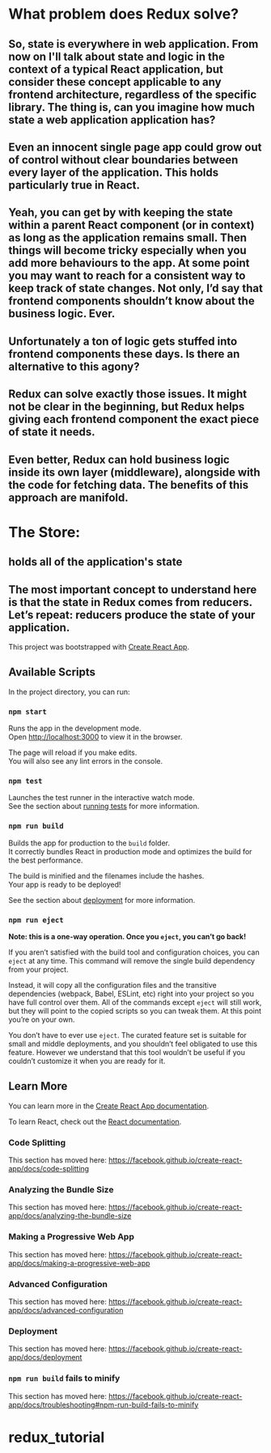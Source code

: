 
# What problem does Redux solve?
## So, state is everywhere in web application. From now on I'll talk about state and logic in the context of a typical React application, but consider these concept applicable to any frontend architecture, regardless of the specific library. The thing is, can you imagine how much state a web application application has?

## Even an innocent single page app could grow out of control without clear boundaries between every layer of the application. This holds particularly true in React.

## Yeah, you can get by with keeping the state within a parent React component (or in context) as long as the application remains small. Then things will become tricky especially when you add more behaviours to the app. At some point you may want to reach for a consistent way to keep track of state changes. Not only, I’d say that frontend components shouldn’t know about the business logic. Ever.

## Unfortunately a ton of logic gets stuffed into frontend components these days. Is there an alternative to this agony?

## Redux can solve exactly those issues. It might not be clear in the beginning, but Redux helps giving each frontend component the exact piece of state it needs.

## Even better, Redux can hold business logic inside its own layer (middleware), alongside with the code for fetching data. The benefits of this approach are manifold.

# The Store:
## holds all of the application's state

## The most important concept to understand here is that the state in Redux comes from reducers. Let’s repeat: reducers produce the state of your application.

This project was bootstrapped with [Create React App](https://github.com/facebook/create-react-app).

## Available Scripts

In the project directory, you can run:

### `npm start`

Runs the app in the development mode.<br />
Open [http://localhost:3000](http://localhost:3000) to view it in the browser.

The page will reload if you make edits.<br />
You will also see any lint errors in the console.

### `npm test`

Launches the test runner in the interactive watch mode.<br />
See the section about [running tests](https://facebook.github.io/create-react-app/docs/running-tests) for more information.

### `npm run build`

Builds the app for production to the `build` folder.<br />
It correctly bundles React in production mode and optimizes the build for the best performance.

The build is minified and the filenames include the hashes.<br />
Your app is ready to be deployed!

See the section about [deployment](https://facebook.github.io/create-react-app/docs/deployment) for more information.

### `npm run eject`

**Note: this is a one-way operation. Once you `eject`, you can’t go back!**

If you aren’t satisfied with the build tool and configuration choices, you can `eject` at any time. This command will remove the single build dependency from your project.

Instead, it will copy all the configuration files and the transitive dependencies (webpack, Babel, ESLint, etc) right into your project so you have full control over them. All of the commands except `eject` will still work, but they will point to the copied scripts so you can tweak them. At this point you’re on your own.

You don’t have to ever use `eject`. The curated feature set is suitable for small and middle deployments, and you shouldn’t feel obligated to use this feature. However we understand that this tool wouldn’t be useful if you couldn’t customize it when you are ready for it.

## Learn More

You can learn more in the [Create React App documentation](https://facebook.github.io/create-react-app/docs/getting-started).

To learn React, check out the [React documentation](https://reactjs.org/).

### Code Splitting

This section has moved here: https://facebook.github.io/create-react-app/docs/code-splitting

### Analyzing the Bundle Size

This section has moved here: https://facebook.github.io/create-react-app/docs/analyzing-the-bundle-size

### Making a Progressive Web App

This section has moved here: https://facebook.github.io/create-react-app/docs/making-a-progressive-web-app

### Advanced Configuration

This section has moved here: https://facebook.github.io/create-react-app/docs/advanced-configuration

### Deployment

This section has moved here: https://facebook.github.io/create-react-app/docs/deployment

### `npm run build` fails to minify

This section has moved here: https://facebook.github.io/create-react-app/docs/troubleshooting#npm-run-build-fails-to-minify
# redux_tutorial
